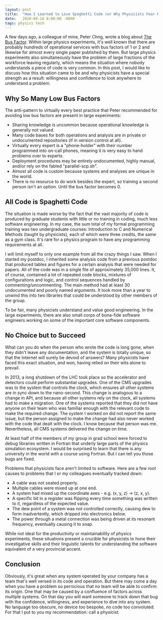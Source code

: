 ```yaml
---
layout: post
title:  "How I Learned to Love Spaghetti Code (or Why Physicists Fear No System)"
date:   2020-04-16 8:00:00 -0800
tags: physics tech
---
```

A few days ago, a colleague of mine, Peter Chng, wrote a blog about [The Bus Factor](https://peterchng.com/blog/2020/04/12/the-bus-factor/). Within large physics experiments, it's well known that there are probably hundreds of operational services with bus factors of 1 or 2 and likewise for almost every single paper published by them. But large physics experiments also simultaneously have the problem of large fractions of the workforce leaving regularly, which means the situation where nobody understands a piece of code is very common. In this post, I would like to discuss how this situation came to be and why physicists have a special strength as a result: willingness and confidence to look anywhere to understand a problem.

## Why So Many Low Bus Factors

The anti-pattern to virtually every best practice that Peter recommended for avoiding low bus factors are present in large experiments:
* Sharing knowledge is uncommon because operational knowledge is generally not valued.
* Many code bases for both operations and analysis are in private or undocumented repositories (if in version control at all).
* Virtually every expert is a "phone-holder" with their number programmed into on-call phones, meaning it is very easy to hand problems over to experts.
* Deployment procedures may be entirely undocumented, highly manual, and/or rely on the fabled "parallel-scp.sh".
* Almost all code is custom because systems and analyses are unique in the world.
* There is no resource to do work besides the expert, so training a second person isn't an option. Until the bus factor becomes 0.

## All Code is Spaghetti Code

The situation is made worse by the fact that the vast majority of code is produced by graduate students with little or no training in coding, much less software engineering. In my case, the sum total of my formal programming training was two undergraduate courses: Introduction to C and Numerical Methods (taught by physicists), each of which were three credits, the same as a gym class. It's rare for a physics program to have any programming requirements at all.

I will limit myself to only one example from all the crazy things I saw. When I started my postdoc, I inherited some analysis code from a previous postdoc that produced tables and figures for a certain analysis that were needed for papers. All of the code was in a single file of approximately 35,000 lines. It, of course, contained a lot of repeated code blocks, mixtures of configurations and logic, and control sequences handled by commenting/uncommenting. The main method had at least 30 undocumented and poorly named arguments. It took more than a year to unwind this into two libraries that could be understood by other members of the group.

To be fair, many physicists understand and value good engineering. In the large experiments, there are also small corps of bona-fide software engineers working on some of the important core software components.

## No Choice but to Succeed

What can you do when the person who wrote the code is long gone, when they didn't leave any documentation, and the system is totally unique, so that the Internet will surely be devoid of answers? Many physicists have faced this exact situation, and won, having relied on their wits alone to prevail.

In 2013, a long shutdown of the LHC took place so the accelerator and detectors could perform substantial upgrades. One of the CMS upgrades was to the system that controls the clock, which ensures all other systems are in sync down to the nano-second. This change is analogous to a change in API, and because all other systems rely on the clock, all systems had to make a migration. One of the systems reported that they did not have anyone on their team who was familiar enough with the relevant code to make the required change. The system I worked on did not report the same issue, but the person assigned to make the change had also never worked with the code that dealt with the clock. I know because that person was me. Nevertheless, all CMS systems delivered the change on time.

At least half of the members of my group in grad school were forced to debug libraries written in Fortran that underly large parts of the physics simulation ecosystem. I would be surprised to learn that there is any university in the world with a course using Fortran. But I can tell you those bugs are fixed.

Problems that physicists face aren't limited to software. Here are a few root causes to problems that I or my colleagues eventually tracked down:
* A cable was not seated properly.
* Multiple cables were mixed up at one end.
* A system had mixed up the coordinate axes - e.g. (x, y, z) -> (z, x, y).
* A specific bit in a register was flipping every time something was written to it, regardless of the expected value.
* The dew point of a system was not controlled correctly, causing dew to form inadvertently, which dripped into electronics below.
* The power through a metal connection was being driven at its resonant frequency, eventually causing it to snap.

While not ideal for the productivity or maintainability of physics experiments, these situations present a crucible for physicists to hone their investigative skills and their linguistic talents for understanding the software equivalent of a very provincial accent.


## Conclusion
Obviously, it's great when any system operated by your company has a team that's well versed in its code and operation. But there may come a day when you have a problem so pernicious that no team will be able to confirm its origin. One that may be caused by a confluence of factors across multiple systems. On that day you will want someone to track down that bug with the confidence, willingness, and experience to dive into any system. No language too obscure, no device too bespoke, no code too convoluted. For that I put to you my recommendation: call a physicist.

